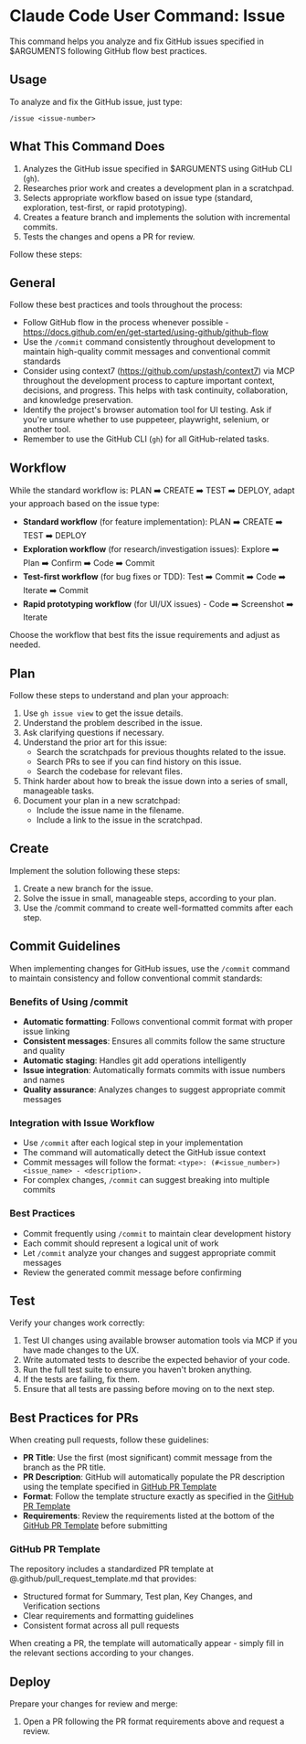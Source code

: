 # Claude Code User Command: Issue

This command helps you analyze and fix GitHub issues specified in $ARGUMENTS following GitHub flow best practices.

## Usage

To analyze and fix the GitHub issue, just type:

```
/issue <issue-number>
```

## What This Command Does

1. Analyzes the GitHub issue specified in $ARGUMENTS using GitHub CLI (`gh`).
2. Researches prior work and creates a development plan in a scratchpad.
3. Selects appropriate workflow based on issue type (standard, exploration, test-first, or rapid prototyping).
4. Creates a feature branch and implements the solution with incremental commits.
5. Tests the changes and opens a PR for review.

Follow these steps:

## General

Follow these best practices and tools throughout the process:

- Follow GitHub flow in the process whenever possible - https://docs.github.com/en/get-started/using-github/github-flow
- Use the `/commit` command consistently throughout development to maintain high-quality commit messages and conventional commit standards
- Consider using context7 (https://github.com/upstash/context7) via MCP throughout the development process to capture important context, decisions, and progress. This helps with task continuity, collaboration, and knowledge preservation.
- Identify the project's browser automation tool for UI testing. Ask if you're unsure whether to use puppeteer, playwright, selenium, or another tool.
- Remember to use the GitHub CLI (`gh`) for all GitHub-related tasks.

## Workflow

While the standard workflow is: PLAN ➡️ CREATE ➡️ TEST ➡️ DEPLOY, adapt your approach based on the issue type:

- **Standard workflow** (for feature implementation): PLAN ➡️ CREATE ➡️ TEST ➡️ DEPLOY
- **Exploration workflow** (for research/investigation issues): Explore ➡️ Plan ➡️ Confirm ➡️ Code ➡️ Commit
- **Test-first workflow** (for bug fixes or TDD): Test ➡️ Commit ➡️ Code ➡️ Iterate ➡️ Commit
- **Rapid prototyping workflow** (for UI/UX issues) - Code ➡️ Screenshot ➡️ Iterate

Choose the workflow that best fits the issue requirements and adjust as needed.

## Plan

Follow these steps to understand and plan your approach:

1. Use `gh issue view` to get the issue details.
2. Understand the problem described in the issue.
3. Ask clarifying questions if necessary.
4. Understand the prior art for this issue:
    - Search the scratchpads for previous thoughts related to the issue.
    - Search PRs to see if you can find history on this issue.
    - Search the codebase for relevant files.
5. Think harder about how to break the issue down into a series of small, manageable tasks.
6. Document your plan in a new scratchpad:
    - Include the issue name in the filename.
    - Include a link to the issue in the scratchpad.

## Create

Implement the solution following these steps:

1. Create a new branch for the issue.
2. Solve the issue in small, manageable steps, according to your plan.
3. Use the /commit command to create well-formatted commits after each step.

## Commit Guidelines

When implementing changes for GitHub issues, use the `/commit` command to maintain consistency and follow conventional commit standards:

### Benefits of Using /commit
- **Automatic formatting**: Follows conventional commit format with proper issue linking
- **Consistent messages**: Ensures all commits follow the same structure and quality
- **Automatic staging**: Handles git add operations intelligently
- **Issue integration**: Automatically formats commits with issue numbers and names
- **Quality assurance**: Analyzes changes to suggest appropriate commit messages

### Integration with Issue Workflow
- Use `/commit` after each logical step in your implementation
- The command will automatically detect the GitHub issue context
- Commit messages will follow the format: `<type>: (#<issue_number>) <issue_name> - <description>.`
- For complex changes, `/commit` can suggest breaking into multiple commits

### Best Practices
- Commit frequently using `/commit` to maintain clear development history
- Each commit should represent a logical unit of work
- Let `/commit` analyze your changes and suggest appropriate commit messages
- Review the generated commit message before confirming

## Test

Verify your changes work correctly:

1. Test UI changes using available browser automation tools via MCP if you have made changes to the UX.
2. Write automated tests to describe the expected behavior of your code.
3. Run the full test suite to ensure you haven't broken anything.
4. If the tests are failing, fix them.
5. Ensure that all tests are passing before moving on to the next step.

## Best Practices for PRs

When creating pull requests, follow these guidelines:

- **PR Title**: Use the first (most significant) commit message from the branch as the PR title.
- **PR Description**: GitHub will automatically populate the PR description using the template specified in [GitHub PR Template](#GitHub-PR-Template)
- **Format**: Follow the template structure exactly as specified in the [GitHub PR Template](#GitHub-PR-Template)
- **Requirements**: Review the requirements listed at the bottom of the [GitHub PR Template](#GitHub-PR-Template) before submitting

### GitHub PR Template
The repository includes a standardized PR template at @.github/pull_request_template.md that provides:
- Structured format for Summary, Test plan, Key Changes, and Verification sections
- Clear requirements and formatting guidelines
- Consistent format across all pull requests

When creating a PR, the template will automatically appear - simply fill in the relevant sections according to your changes.

## Deploy

Prepare your changes for review and merge:

1. Open a PR following the PR format requirements above and request a review.